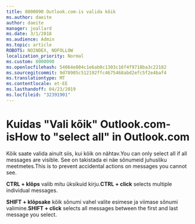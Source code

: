 ```yaml
---
title: 8000090 Outlook.com-is valida kõik
ms.author: daeite
author: daeite
manager: joallard
ms.date: 3/1/2018
ms.audience: Admin
ms.topic: article
ROBOTS: NOINDEX, NOFOLLOW
localization_priority: Normal
ms.custom: 8000090
ms.openlocfilehash: 54064e804c1e6ab0c1303c16f4f9718ba3c22182
ms.sourcegitcommit: 9d78905c512192ffc4675468abd2efc5f2e4baf4
ms.translationtype: MT
ms.contentlocale: et-EE
ms.lasthandoff: 04/23/2019
ms.locfileid: "32391901"
---
```

# <a name="how-to-select-all-in-outlookcom"></a><span data-ttu-id="7c9b6-102">Kuidas "Vali kõik" Outlook.com-is</span><span class="sxs-lookup"><span data-stu-id="7c9b6-102">How to "select all" in Outlook.com</span></span>

<span data-ttu-id="7c9b6-103">Kõik saate valida ainult siis, kui kõik on nähtav.</span><span class="sxs-lookup"><span data-stu-id="7c9b6-103">You can only select all if all messages are visible.</span></span> <span data-ttu-id="7c9b6-104">See on takistada ei näe sõnumeid juhusliku meetmetes.</span><span class="sxs-lookup"><span data-stu-id="7c9b6-104">This is to prevent accidental actions on messages you cannot see.</span></span>

<span data-ttu-id="7c9b6-105">**CTRL + klõps** valib mitu üksikuid kirju.</span><span class="sxs-lookup"><span data-stu-id="7c9b6-105">**CTRL + click** selects multiple individual messages.</span></span>

<span data-ttu-id="7c9b6-106">**SHIFT + klõpsake** kõik sõnumi vahel valite esimese ja viimase sõnumi valimine.</span><span class="sxs-lookup"><span data-stu-id="7c9b6-106">**SHIFT + click** selects all messages between the first and last message you select.</span></span>